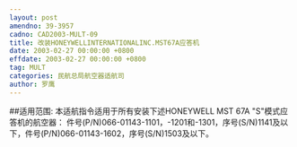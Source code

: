 ```yaml
---
layout: post
amendno: 39-3957
cadno: CAD2003-MULT-09
title: 改装HONEYWELLINTERNATIONALINC.MST67A应答机
date: 2003-02-27 00:00:00 +0800
effdate: 2003-02-27 00:00:00 +0800
tag: MULT
categories: 民航总局航空器适航司
author: 罗鹰
---
```


##适用范围:
本适航指令适用于所有安装下述HONEYWELL MST 67A "S"模式应答机的航空器：     件号(P/N)066-01143-1101，-1201和-1301，序号(S/N)1141及以下，件号(P/N)066-01143-1602，序号(S/N)1503及以下。

